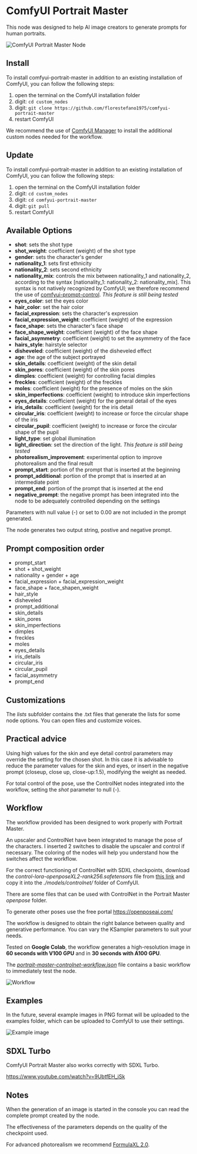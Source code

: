 # ComfyUI Portrait Master

This node was designed to help AI image creators to generate prompts for human portraits.

![ComfyUI Portrait Master Node](/screenshot/portrait-master-node.png)

## Install

To install comfyui-portrait-master in addition to an existing installation of ComfyUI, you can follow the following steps:

1. open the terminal on the ComfyUI installation folder
2. digit: `cd custom_nodes`
3. digit: `git clone https://github.com/florestefano1975/comfyui-portrait-master`
4. restart ComfyUI

We recommend the use of [ComfyUI Manager](https://github.com/ltdrdata/ComfyUI-Manager) to install the additional custom nodes needed for the workflow.

## Update

To install comfyui-portrait-master in addition to an existing installation of ComfyUI, you can follow the following steps:

1. open the terminal on the ComfyUI installation folder
2. digit: `cd custom_nodes`
3. digit: `cd comfyui-portrait-master`
4. digit: `git pull`
5. restart ComfyUI

## Available Options

- **shot**: sets the shot type
- **shot_weight**: coefficient (weight) of the shot type
- **gender**: sets the character's gender
- **nationality_1**: sets first ethnicity
- **nationality_2**: sets second ethnicity
- **nationality_mix**: controls the mix between nationality_1 and nationality_2, according to the syntax [nationality_1: nationality_2: nationality_mix]. This syntax is not natively recognized by ComfyUI; we therefore recommend the use of [comfyui-prompt-control](https://github.com/asagi4/comfyui-prompt-control). _This feature is still being tested_
- **eyes_color**: set the eyes color
- **hair_color**: set the hair color
- **facial_expression**: sets the character's expression
- **facial_expression_weight**: coefficient (weight) of the expression
- **face_shape**: sets the character's face shape
- **face_shape_weight**: coefficient (weight) of the face shape
- **facial_asymmetry**: coefficient (weight) to set the asymmetry of the face
- **hairs_style**: hairstyle selector
- **disheveled**: coefficient (weight) of the disheveled effect
- **age**: the age of the subject portrayed
- **skin_details**: coefficient (weight) of the skin detail
- **skin_pores**: coefficient (weight) of the skin pores
- **dimples**: coefficient (weight) for controlling facial dimples
- **freckles**: coefficient (weight) of the freckles
- **moles**: coefficient (weight) for the presence of moles on the skin
- **skin_imperfections**: coefficient (weight) to introduce skin imperfections
- **eyes_details**: coefficient (weight) for the general detail of the eyes
- **iris_details**: coefficient (weight) for the iris detail
- **circular_iris**: coefficient (weight) to increase or force the circular shape of the iris
- **circular_pupil**: coefficient (weight) to increase or force the circular shape of the pupil
- **light_type**: set global illumination
- **light_direction**: set the direction of the light. _This feature is still being tested_
- **photorealism_improvement**: experimental option to improve photorealism and the final result
- **prompt_start**: portion of the prompt that is inserted at the beginning
- **prompt_additional**: portion of the prompt that is inserted at an intermediate point
- **prompt_end**: portion of the prompt that is inserted at the end
- **negative_prompt**: the negative prompt has been integrated into the node to be adequately controlled depending on the settings

Parameters with null value (-) or set to 0.00 are not included in the prompt generated.

The node generates two output string, postive and negative prompt.

## Prompt composition order

- prompt_start
- shot + shot_weight
- nationality + gender + age
- facial_expression + facial_expression_weight
- face_shape + face_shapen_weight
- hair_style
- disheveled
- prompt_additional
- skin_details
- skin_pores
- skin_imperfections
- dimples
- freckles
- moles
- eyes_details
- iris_details
- circular_iris
- circular_pupil
- facial_asymmetry
- prompt_end

## Customizations

The _lists_ subfolder contains the .txt files that generate the lists for some node options. You can open files and customize voices.

## Practical advice

Using high values for the skin and eye detail control parameters may override the setting for the chosen shot. In this case it is advisable to reduce the parameter values for the skin and eyes, or insert in the negative prompt (closeup, close up, close-up:1.5), modifying the weight as needed.

For total control of the pose, use the ControlNet nodes integrated into the workflow, setting the _shot_ parameter to null (-).

## Workflow

The workflow provided has been designed to work properly with Portrait Master.

An upscaler and ControlNet have been integrated to manage the pose of the characters. I inserted 2 switches to disable the upscaler and control if necessary. The coloring of the nodes will help you understand how the switches affect the workflow.

For the correct functioning of ControlNet with SDXL checkpoints, download the _control-lora-openposeXL2-rank256.safetensors_ file from [this link](https://huggingface.co/thibaud/controlnet-openpose-sdxl-1.0/blob/main/control-lora-openposeXL2-rank256.safetensors) and copy it into the _./models/controlnet/_ folder of ComfyUI.

There are some files that can be used with ControlNet in the Portrait Master _openpose_ folder.

To generate other poses use the free portal https://openposeai.com/

The workflow is designed to obtain the right balance between quality and generative performance. You can vary the KSampler parameters to suit your needs.

Tested on **Google Colab**, the workflow generates a high-resolution image in **60 seconds with V100 GPU** and in **30 seconds with A100 GPU**.

The [_portrait-master-controlnet-workflow.json_](/workflow/portrait-master-controlnet-workflow.json) file contains a basic workflow to immediately test the node.

![Workflow](/screenshot/portrait-master-workflow.png)

## Examples

In the future, several example images in PNG format will be uploaded to the examples folder, which can be uploaded to ComfyUI to use their settings.

![Example image](/screenshot/examples/comfyui-portrait-master-example-001.png)

## SDXL Turbo

ComfyUI Portrait Master also works correctly with SDXL Turbo.

https://www.youtube.com/watch?v=9UbtfEH_iSk

## Notes

When the generation of an image is started in the console you can read the complete prompt created by the node.

The effectiveness of the parameters depends on the quality of the checkpoint used.

For advanced photorealism we recommend [FormulaXL 2.0](https://civitai.com/models/129922?modelVersionId=160525).
